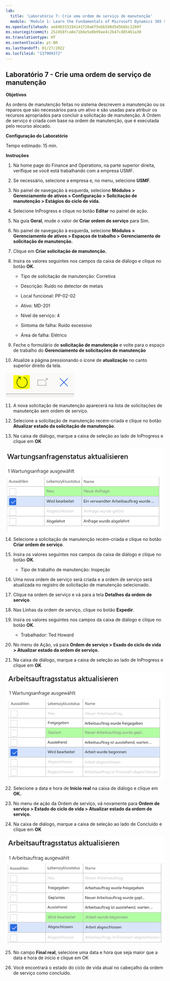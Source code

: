 ```yaml
---
lab:
  title: 'Laboratório 7: Crie uma ordem de serviço de manutenção'
  module: 'Module 1: Learn the Fundamentals of Microsoft Dynamics 365 Supply Chain Management'
ms.openlocfilehash: ae848333194143720a6f5ebb598d5d566bc2260f
ms.sourcegitcommit: 252458fca8e71b6e5e8b99ae4c2b47cd85461a30
ms.translationtype: HT
ms.contentlocale: pt-BR
ms.lasthandoff: 01/27/2022
ms.locfileid: "137909372"
---
```

## <a name="lab-7---create-a-maintenance-work-order"></a>Laboratório 7 - Crie uma ordem de serviço de manutenção

**Objetivos**

As ordens de manutenção feitas no sistema descrevem a manutenção ou os reparos que são necessários para um ativo e são usadas para atribuir os recursos apropriados para concluir a solicitação de manutenção. A Ordem de serviço é criada com base na ordem de manutenção, que é executada pelo recurso alocado.

**Configuração do Laboratório**

Tempo estimado: 15 min.

**Instruções**

1. Na home page do Finance and Operations, na parte superior direita, verifique se você está trabalhando com a empresa USMF.

2. Se necessário, selecione a empresa e, no menu, selecione **USMF**.

3. No painel de navegação à esquerda, selecione **Módulos** **&gt; Gerenciamento de ativos &gt; Configuração &gt; Solicitação de manutenção &gt; Estágios do ciclo de vida.**

4. Selecione InProgress e clique no botão **Editar** no painel de ação.

5. Na guia **Geral**, mude o valor de **Criar ordem de serviço** para Sim.

6. No painel de navegação à esquerda, selecione **Módulos** **&gt; Gerenciamento de ativos &gt; Espaços de trabalho &gt; Gerenciamento de solicitação de manutenção.**

7. Clique em **Criar solicitação de manutenção.**

8. Insira os valores seguintes nos campos da caixa de diálogo e clique no botão **OK**.

    - Tipo de solicitação de manutenção: Corretiva

    - Descrição: Ruído no detector de metais

    - Local funcional: PP-02-02

    - Ativo: MD-201

    - Nível de serviço: 4

    - Sintoma de falha: Ruído excessivo

    - Área de falha: Elétrico 

9. Feche o formulário de **solicitação de manutenção** e volte para o espaço de trabalho do **Gerenciamento de solicitações de manutenção**

10. Atualize a página pressionando o ícone de **atualização** no canto superior direito da tela.

![Captura de tela do ícone de atualização](./media/lab-create-a-maintenance-request-01.png)

11. A nova solicitação de manutenção aparecerá na lista de solicitações de manutenção sem ordem de serviço.

12. Selecione a solicitação de manutenção recém-criada e clique no botão **Atualizar estado da solicitação de manutenção**. 

13. Na caixa de diálogo, marque a caixa de seleção ao lado de InProgress e clique em **OK**

![Captura de tela do item de linha a ser selecionado](./media/lab-create-a-maintenance-request-02.png) 


14. Selecione a solicitação de manutenção recém-criada e clique no botão **Criar ordem de serviço**. 

15. Insira os valores seguintes nos campos da caixa de diálogo e clique no botão **OK**.

    - Tipo de trabalho de manutenção: Inspeção

16. Uma nova ordem de serviço será criada e a ordem de serviço será atualizada no registro de solicitação de manutenção selecionado.

17. Clique na ordem de serviço e vá para a tela **Detalhes da ordem de serviço**.

18. Nas Linhas da ordem de serviço, clique no botão **Expedir**.

19. Insira os valores seguintes nos campos da caixa de diálogo e clique no botão **OK**.

    - Trabalhador: Ted Howard

20. No menu de Ação, vá para **Ordem de serviço &gt; Esado do ciclo de vida &gt; Atualizar estado da ordem de serviço.**

21. Na caixa de diálogo, marque a caixa de seleção ao lado de InProgress e clique em **OK**

![Captura de tela do item de linha a ser selecionado](./media/lab-create-a-maintenance-request-03.png)

22. Selecione a data e hora de **Início real** na caixa de diálogo e clique em **OK.**

23. No menu de ação da Ordem de serviço, vá novamente para **Ordem de serviço &gt; Estado do ciclo de vida &gt; Atualizar estado da ordem de serviço.**

24. Na caixa de diálogo, marque a caixa de seleção ao lado de Concluído e clique em **OK**

![Captura de tela do item de linha a ser selecionado](./media/lab-create-a-maintenance-request-04.png)

25. No campo **Final real**, selecione uma data e hora que seja maior que a data e hora de início e clique em OK

26. Você encontrará o estado do ciclo de vida atual no cabeçalho da ordem de serviço como concluído.
